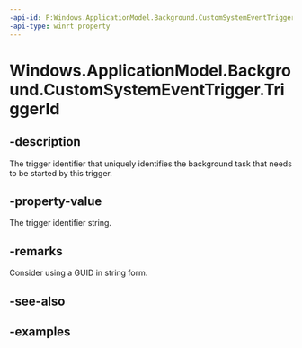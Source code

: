 ```yaml
---
-api-id: P:Windows.ApplicationModel.Background.CustomSystemEventTrigger.TriggerId
-api-type: winrt property
---
```


<!-- Property syntax.
public string TriggerId { get; }
-->

# Windows.ApplicationModel.Background.CustomSystemEventTrigger.TriggerId

## -description
The trigger identifier that uniquely identifies the background task that needs to be started by this trigger.

## -property-value
The trigger identifier string.

## -remarks
Consider using a GUID in string form.

## -see-also

## -examples
